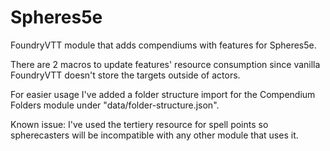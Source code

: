 # Spheres5e
FoundryVTT module that adds compendiums with features for Spheres5e.

There are 2 macros to update features' resource consumption since vanilla FoundryVTT doesn't store the targets outside of actors.

For easier usage I've added a folder structure import for the Compendium Folders module under "data/folder-structure.json".

Known issue: I've used the tertiery resource for spell points so spherecasters will be incompatible with any other module that uses it.